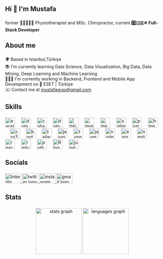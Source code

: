 <h2 align="left">Hi 👋 I'm Mustafa</h2>

###

<p align="left">former 👨🏻‍⚕️🦾🦿 Physiotherapist and MSc. Chiropractor, current <b>#️⃣🇯🇸⚛️ Full-Stack Developer</b></p>

###

<h2 align="left">About me</h2>

###

<p align="left">🌍 Based in Istanbul,Türkiye <br>📚 I'm currently learning Data Science, Data Visualization, Big Data, Data Mining, Deep Learning and Machine Learning <br>👨🏻‍💻 I'm currently working in Backend, Frontend and Mobile App Development on 📌 ESET | Türkiye <br>✉️ Contact me at <a href="(mustafagras@gmail.com">mustafagras@gmail.com</a></p>

###

<h2 align="left">Skills</h2>

###

<div align="left">
  <img src="https://cdn-dynmedia-1.microsoft.com/is/image/microsoftcorp/LinkNav-Microsoft-Excel-75x75?fmt=png-alpha" height="32" alt="excel logo" />
  <img width="12" />
  <img src="https://cdn.jsdelivr.net/gh/devicons/devicon/icons/dot-net/dot-net-original-wordmark.svg" height="32" alt="dotnet logo" />
  <img width="12" />
  <img src="https://cdn.jsdelivr.net/gh/devicons/devicon/icons/csharp/csharp-original.svg" height="32" alt="csharp logo" />
  <img width="12" />
  <img src="https://cdn.jsdelivr.net/gh/devicons/devicon/icons/dotnetcore/dotnetcore-original.svg" height="32" alt="dotnetcore logo" />
  <img width="12" />
  <img src="https://cdn.jsdelivr.net/gh/devicons/devicon/icons/microsoftsqlserver/microsoftsqlserver-plain.svg" height="32" alt="microsoftsqlserver logo" />
  <img width="12" />
  <img src="https://cdn.jsdelivr.net/gh/devicons/devicon/icons/mysql/mysql-original.svg" height="32" alt="mysql logo" />
  <img width="12" />
  <img src="https://cdn.jsdelivr.net/gh/devicons/devicon/icons/mongodb/mongodb-original.svg" height="32" alt="mongodb logo" />
  <img width="12" />
  <img src="https://cdn.jsdelivr.net/gh/devicons/devicon/icons/sqlite/sqlite-original.svg" height="32" alt="sqlite logo" />
  <img width="12" />
  <img src="https://cdn.jsdelivr.net/gh/devicons/devicon/icons/postgresql/postgresql-original.svg" height="32" alt="postgresql logo"  />
  <img width="12" />
  <img src="https://cdn.jsdelivr.net/gh/devicons/devicon/icons/html5/html5-original.svg" height="32" alt="html5 logo" />
  <img width="12" />
  <img src="https://cdn.jsdelivr.net/gh/devicons/devicon/icons/css3/css3-original.svg" height="32" alt="css3 logo" />
  <img width="12" />
  <img src="https://cdn.jsdelivr.net/gh/devicons/devicon/icons/bootstrap/bootstrap-original.svg" height="32" alt="bootstrap logo" />
  <img width="12" />
  <img src="https://cdn.jsdelivr.net/gh/devicons/devicon/icons/tailwindcss/tailwindcss-original.svg" height="32" alt="tailwindcss logo" />
  <img width="12" />
  <img src="https://cdn.jsdelivr.net/gh/devicons/devicon/icons/javascript/javascript-original.svg" height="32" alt="javascript logo" />
  <img width="12" />
  <img src="https://cdn.jsdelivr.net/gh/devicons/devicon/icons/typescript/typescript-original.svg" height="32" alt="typescript logo" />
  <img width="12" />
  <img src="https://cdn.jsdelivr.net/gh/devicons/devicon/icons/jquery/jquery-original-wordmark.svg" height="32" alt="jquery logo" />
  <img width="12" />
  <img src="https://cdn.jsdelivr.net/gh/devicons/devicon/icons/nodejs/nodejs-original.svg" height="32" alt="nodejs logo" />
  <img width="12" />
  <img src="https://cdn.jsdelivr.net/gh/devicons/devicon/icons/express/express-original.svg" height="32" alt="express logo" />
  <img width="12" />
  <img src="https://cdn.jsdelivr.net/gh/devicons/devicon/icons/nextjs/nextjs-original.svg" height="32" alt="nextjs logo" />
  <img width="12" />
  <img src="https://cdn.jsdelivr.net/gh/devicons/devicon/icons/react/react-original.svg" height="32" alt="react logo" />
  <img width="12" />
  <img src="https://cdn.jsdelivr.net/gh/devicons/devicon/icons/redux/redux-original.svg" height="32" alt="redux logo" />
  <img width="12" />
  <img src="https://cdn.jsdelivr.net/gh/devicons/devicon/icons/python/python-original.svg" height="32" alt="python logo" />
  <img width="12" />
  <img src="https://cdn.jsdelivr.net/gh/devicons/devicon/icons/r/r-original.svg" height="32" alt="R logo" />
  <img width="12" />
  <img src="https://cdn.jsdelivr.net/gh/devicons/devicon/icons/jupyter/jupyter-original-wordmark.svg" height="32" alt="jupyter logo" />
</div>

###

<h2 align="left">Socials</h2>

###

<div align="left">
  <a href="https://www.linkedin.com/in/mustafagras/" target="_blank">
    <img src="https://cdn.jsdelivr.net/gh/devicons/devicon/icons/linkedin/linkedin-original.svg" width="52" height="32" alt="linkedin logo"  />
  </a>
  <a href="https://twitter.com/mustafagras" target="_blank">
    <img src="https://cdn.jsdelivr.net/gh/devicons/devicon/icons/twitter/twitter-original.svg" width="52" height="32" alt="twitter logo"  />
  </a>
  <a href="https://instagram.com/kayropraktikagras" target="_blank">
    <img src="https://raw.githubusercontent.com/maurodesouza/profile-readme-generator/master/src/assets/icons/social/instagram/default.svg" width="52" height="32" alt="instagram logo"  />
  </a>
  <a href="mailto:mustafagras@gmail.com" target="_blank">
    <img src="https://cdn.jsdelivr.net/gh/devicons/devicon/icons/google/google-original.svg" width="52" height="32" alt="gmail logo"  />
  </a>
</div>

###

<h2 align="left">Stats</h2>

###

<div align="center">
  <img src="https://github-readme-stats.vercel.app/api?username=mustafagras&hide_title=false&hide_rank=false&show_icons=true&include_all_commits=true&count_private=true&disable_animations=false&theme=dracula&locale=en&hide_border=false&order=1" height="150" alt="stats graph"  />
  <img src="https://github-readme-stats.vercel.app/api/top-langs?username=mustafagras&locale=en&hide_title=false&layout=compact&card_width=320&langs_count=5&theme=dracula&hide_border=false&order=2" height="150" alt="languages graph"  />
</div>
